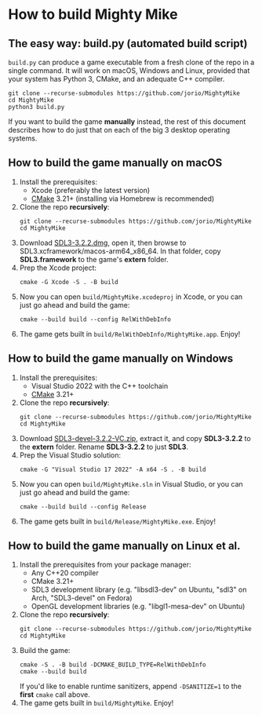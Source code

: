 # How to build Mighty Mike

## The easy way: build.py (automated build script)

`build.py` can produce a game executable from a fresh clone of the repo in a single command. It will work on macOS, Windows and Linux, provided that your system has Python 3, CMake, and an adequate C++ compiler.

```
git clone --recurse-submodules https://github.com/jorio/MightyMike
cd MightyMike
python3 build.py
```

If you want to build the game **manually** instead, the rest of this document describes how to do just that on each of the big 3 desktop operating systems.

## How to build the game manually on macOS

1. Install the prerequisites:
    - Xcode (preferably the latest version)
    - [CMake](https://formulae.brew.sh/formula/cmake) 3.21+ (installing via Homebrew is recommended)
1. Clone the repo **recursively**:
    ```
    git clone --recurse-submodules https://github.com/jorio/MightyMike
    cd MightyMike
    ```
1. Download [SDL3-3.2.2.dmg](https://libsdl.org/release/SDL3-3.2.2.dmg), open it, then browse to SDL3.xcframework/macos-arm64_x86_64. In that folder, copy **SDL3.framework** to the game's **extern** folder.
1. Prep the Xcode project:
    ```
    cmake -G Xcode -S . -B build
    ```
1. Now you can open `build/MightyMike.xcodeproj` in Xcode, or you can just go ahead and build the game:
    ```
    cmake --build build --config RelWithDebInfo
    ```
1. The game gets built in `build/RelWithDebInfo/MightyMike.app`. Enjoy!

## How to build the game manually on Windows

1. Install the prerequisites:
    - Visual Studio 2022 with the C++ toolchain
    - [CMake](https://cmake.org/download/) 3.21+
1. Clone the repo **recursively**:
    ```
    git clone --recurse-submodules https://github.com/jorio/MightyMike
    cd MightyMike
    ```
1. Download [SDL3-devel-3.2.2-VC.zip](https://libsdl.org/release/SDL3-devel-3.2.2-VC.zip), extract it, and copy **SDL3-3.2.2** to the **extern** folder. Rename **SDL3-3.2.2** to just **SDL3**.
1. Prep the Visual Studio solution:
    ```
    cmake -G "Visual Studio 17 2022" -A x64 -S . -B build
    ```
1. Now you can open `build/MightyMike.sln` in Visual Studio, or you can just go ahead and build the game:
    ```
    cmake --build build --config Release
    ```
1. The game gets built in `build/Release/MightyMike.exe`. Enjoy!

## How to build the game manually on Linux et al.

1. Install the prerequisites from your package manager:
    - Any C++20 compiler
    - CMake 3.21+
    - SDL3 development library (e.g. "libsdl3-dev" on Ubuntu, "sdl3" on Arch, "SDL3-devel" on Fedora)
    - OpenGL development libraries (e.g. "libgl1-mesa-dev" on Ubuntu)
1. Clone the repo **recursively**:
    ```
    git clone --recurse-submodules https://github.com/jorio/MightyMike
    cd MightyMike
    ```
1. Build the game:
    ```
    cmake -S . -B build -DCMAKE_BUILD_TYPE=RelWithDebInfo
    cmake --build build
    ```
    If you'd like to enable runtime sanitizers, append `-DSANITIZE=1` to the **first** `cmake` call above.
1. The game gets built in `build/MightyMike`. Enjoy!

